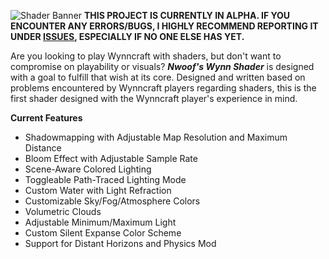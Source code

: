 ![Shader Banner](https://i.ibb.co/d0RpLXdN/Wynn-Shader-Banner.png "Shader Banner")
**THIS PROJECT IS CURRENTLY IN ALPHA. IF YOU ENCOUNTER ANY ERRORS/BUGS, I HIGHLY RECOMMEND REPORTING IT UNDER [ISSUES](https://github.com/nwoof2012/Nwoofs-Wynn-Shader/issues), ESPECIALLY IF NO ONE ELSE HAS YET.**

Are you looking to play Wynncraft with shaders, but don't want to compromise on playability or visuals? _**Nwoof's Wynn Shader**_ is designed with a goal to fulfill that wish at its core. Designed and written based on problems encountered by Wynncraft players regarding shaders, this is the first shader designed with the Wynncraft player's experience in mind.

**Current Features**
- Shadowmapping with Adjustable Map Resolution and Maximum Distance
- Bloom Effect with Adjustable Sample Rate
- Scene-Aware Colored Lighting
- Toggleable Path-Traced Lighting Mode
- Custom Water with Light Refraction
- Customizable Sky/Fog/Atmosphere Colors
- Volumetric Clouds
- Adjustable Minimum/Maximum Light
- Custom Silent Expanse Color Scheme
- Support for Distant Horizons and Physics Mod
